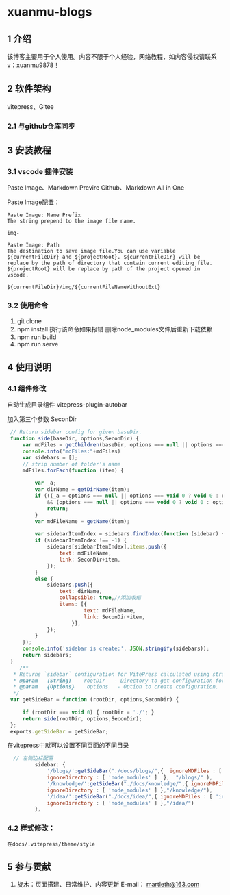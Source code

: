 # xuanmu-blogs

## 1 介绍

 该博客主要用于个人使用。内容不限于个人经验，网络教程，如内容侵权请联系v：xuanmu9878！

## 2 软件架构
vitepress、Gitee
### 2.1 与github仓库同步
    
## 3 安装教程
### 3.1 vscode 插件安装
Paste Image、Markdown Previre Github、Markdown All in One

Paste Image配置：

    Paste Image: Name Prefix
    The string prepend to the image file name.
```
img-
```
    Paste Image: Path
    The destination to save image file.You can use variable ${currentFileDir} and ${projectRoot}. ${currentFileDir} will be replace by the path of directory that contain current editing file. ${projectRoot} will be replace by path of the project opened in vscode.
```
${currentFileDir}/img/${currentFileNameWithoutExt}
```
### 3.2 使用命令
1.  git clone 
2.  npm install 
    执行该命令如果报错 删除node_modules文件后重新下载依赖
3.   npm run build
4.   npm run serve

## 4 使用说明

### 4.1 组件修改 
   自动生成目录组件 vitepress-plugin-autobar

   加入第三个参数 SeconDir
   ```javascript
    // Return sidebar config for given baseDir.
    function side(baseDir, options,SeconDir) {
        var mdFiles = getChildren(baseDir, options === null || options === void 0 ? void 0 : options.ignoreMDFiles);
        console.info("mdFiles:"+mdFiles)
        var sidebars = [];
        // strip number of folder's name
        mdFiles.forEach(function (item) {
        
            var _a;
            var dirName = getDirName(item);
            if (((_a = options === null || options === void 0 ? void 0 : options.ignoreDirectory) === null || _a === void 0 ? void 0 : _a.length)
                && (options === null || options === void 0 ? void 0 : options.ignoreDirectory.findIndex(function (item) { return getDirName(item) === dirName; })) !== -1) {
                return;
            }
            var mdFileName = getName(item);
       
            var sidebarItemIndex = sidebars.findIndex(function (sidebar) { return sidebar.text === dirName; });
            if (sidebarItemIndex !== -1) {
                sidebars[sidebarItemIndex].items.push({
                    text: mdFileName,
                    link: SeconDir+item,
                });
            }
            else {
                sidebars.push({
                    text: dirName,
                    collapsible: true,//添加收缩
                    items: [{
                            text: mdFileName,
                            link: SeconDir+item,
                        }],
                });
            }
        });
        console.info('sidebar is create:', JSON.stringify(sidebars));
        return sidebars;
    }
       /**
     * Returns `sidebar` configuration for VitePress calculated using structure of directory and files in given path.
     * @param   {String}    rootDir   - Directory to get configuration for.
     * @param   {Options}    options   - Option to create configuration.
     */
    var getSideBar = function (rootDir, options,SeconDir) {
    
        if (rootDir === void 0) { rootDir = './'; }
        return side(rootDir, options,SeconDir);
    };
    exports.getSideBar = getSideBar;

   ```

   在vitepress中就可以设置不同页面的不同目录
   ```javascript
     // 左侧边栏配置
            sidebar: {
                '/blogs/':getSideBar("./docs/blogs/",{  ignoreMDFiles : [ 'index' ] , 
                ignoreDirectory : [ 'node_modules' ]  },  "/blogs/" ),
                '/knowledge/':getSideBar("./docs/knowledge/",{ ignoreMDFiles : [ 'index' ] , 
                ignoreDirectory : [ 'node_modules' ] },"/knowledge/"),
                '/idea/':getSideBar("./docs/idea/",{ ignoreMDFiles : [ 'index' ] , 
                ignoreDirectory : [ 'node_modules' ] },"/idea/")
            },
   ```
### 4.2 样式修改：
    在docs/.vitepress/theme/style
 

## 5 参与贡献

1.  旋木：页面搭建、日常维护、内容更新 E-mail： martleth@163.com

 